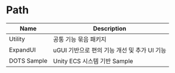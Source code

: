 # Path


| Name | Description |
| --- | --- |
| Utility  | 공통 기능 묶음 패키지 |  https://github.com/karion22/Unity_Utility.git |
| ExpandUI  | uGUI 기반으로 편의 기능 개선 및 추가 UI 기능 | https://github.com/karion22/Unity_ExpandUI |
| DOTS Sample  | Unity ECS 시스템 기반 Sample | https://github.com/karion22/DOTS_About_Sim |
